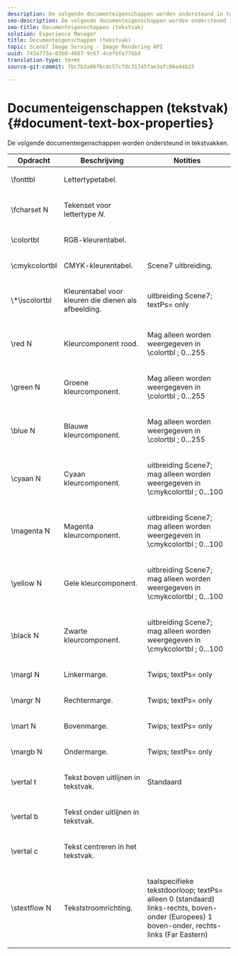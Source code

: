 ```yaml
---
description: De volgende documenteigenschappen worden ondersteund in tekstvakken.
seo-description: De volgende documenteigenschappen worden ondersteund in tekstvakken.
seo-title: Documenteigenschappen (tekstvak)
solution: Experience Manager
title: Documenteigenschappen (tekstvak)
topic: Scene7 Image Serving - Image Rendering API
uuid: 743a773a-83b0-4667-9c67-4cefbfe77bbd
translation-type: tm+mt
source-git-commit: 7bc7b3a86fbcdc57cfdc31745fae3afc06e44b15

---
```



# Documenteigenschappen (tekstvak){#document-text-box-properties}

De volgende documenteigenschappen worden ondersteund in tekstvakken.

<table id="table_8E1DF8E6BD894D7A9ACFC839918E2315"> 
 <thead> 
  <tr> 
   <th class="entry"> <b>Opdracht</b> </th> 
   <th class="entry"> <b>Beschrijving</b> </th> 
   <th class="entry"> <b>Notities</b> </th> 
  </tr> 
 </thead>
 <tbody> 
  <tr> 
   <td> <span class="codeph"> \fonttbl </span> </td> 
   <td> <p>Lettertypetabel. </p> </td> 
   <td> <p> </p> </td> 
  </tr> 
  <tr> 
   <td> <span class="codeph"> \fcharset <span class="varname"> N </span></span> </td> 
   <td> <p>Tekenset voor lettertype <i>N</i>. </p> </td> 
   <td> <p> </p> </td> 
  </tr> 
  <tr> 
   <td> <span class="codeph"> \colortbl </span> </td> 
   <td> <p>RGB-kleurentabel. </p> </td> 
   <td> <p> </p> </td> 
  </tr> 
  <tr> 
   <td> <span class="codeph"> \cmykcolortbl </span> </td> 
   <td> <p>CMYK-kleurentabel. </p> </td> 
   <td> <p>Scene7 uitbreiding. </p> </td> 
  </tr> 
  <tr> 
   <td> <span class="codeph"> \*\iscolortbl </span> </td> 
   <td> <p>Kleurentabel voor kleuren die dienen als afbeelding. </p> </td> 
   <td> <p>uitbreiding Scene7; <span class="codeph"> textPs= </span> only </p> </td> 
  </tr> 
  <tr> 
   <td> <span class="codeph"> \red <span class="varname"> N </span></span> </td> 
   <td> <p>Kleurcomponent rood. </p> </td> 
   <td> <p>Mag alleen worden weergegeven in <span class="codeph"> \colortbl </span>; 0...255 </p> </td> 
  </tr> 
  <tr> 
   <td> <span class="codeph"> \green <span class="varname"> N </span></span> </td> 
   <td> <p>Groene kleurcomponent. </p> </td> 
   <td> <p>Mag alleen worden weergegeven in <span class="codeph"> \colortbl </span>; 0...255 </p> </td> 
  </tr> 
  <tr> 
   <td> <span class="codeph"> \blue <span class="varname"> N </span></span> </td> 
   <td> <p>Blauwe kleurcomponent. </p> </td> 
   <td> <p>Mag alleen worden weergegeven in <span class="codeph"> \colortbl </span>; 0...255 </p> </td> 
  </tr> 
  <tr> 
   <td> <span class="codeph"> \cyaan <span class="varname"> N </span></span> </td> 
   <td> <p>Cyaan kleurcomponent. </p> </td> 
   <td> <p>uitbreiding Scene7; mag alleen worden weergegeven in <span class="codeph"> \cmykcolortbl </span>; 0...100 </p> </td> 
  </tr> 
  <tr> 
   <td> <span class="codeph"> \magenta <span class="varname"> N </span></span> </td> 
   <td> <p>Magenta kleurcomponent. </p> </td> 
   <td> <p>uitbreiding Scene7; mag alleen worden weergegeven in <span class="codeph"> \cmykcolortbl </span>; 0...100 </p> </td> 
  </tr> 
  <tr> 
   <td> <span class="codeph"> \yellow <span class="varname"> N </span></span> </td> 
   <td> <p>Gele kleurcomponent. </p> </td> 
   <td> <p>uitbreiding Scene7; mag alleen worden weergegeven in <span class="codeph"> \cmykcolortbl </span>; 0...100 </p> </td> 
  </tr> 
  <tr> 
   <td> <span class="codeph"> \black <span class="varname"> N </span></span> </td> 
   <td> <p>Zwarte kleurcomponent. </p> </td> 
   <td> <p>uitbreiding Scene7; mag alleen worden weergegeven in <span class="codeph"> \cmykcolortbl </span>; 0...100 </p> </td> 
  </tr> 
  <tr> 
   <td> <span class="codeph"> \margl <span class="varname"> N </span></span> </td> 
   <td> <p>Linkermarge. </p> </td> 
   <td> <p>Twips; <span class="codeph"> textPs= </span> only </p> </td> 
  </tr> 
  <tr> 
   <td> <span class="codeph"> \margr <span class="varname"> N </span></span> </td> 
   <td> <p>Rechtermarge. </p> </td> 
   <td> <p>Twips; <span class="codeph"> textPs= </span> only </p> </td> 
  </tr> 
  <tr> 
   <td> <span class="codeph"> \mart <span class="varname"> N </span></span> </td> 
   <td> <p>Bovenmarge. </p> </td> 
   <td> <p>Twips; <span class="codeph"> textPs= </span> only </p> </td> 
  </tr> 
  <tr> 
   <td> <span class="codeph"> \margb <span class="varname"> N </span></span> </td> 
   <td> <p>Ondermarge. </p> </td> 
   <td> <p>Twips; <span class="codeph"> textPs= </span> only </p> </td> 
  </tr> 
  <tr> 
   <td> <span class="codeph"> \vertal t </span> </td> 
   <td> <p>Tekst boven uitlijnen in tekstvak. </p> </td> 
   <td> <p>Standaard </p> </td> 
  </tr> 
  <tr> 
   <td> <span class="codeph"> \vertal b </span> </td> 
   <td> <p>Tekst onder uitlijnen in tekstvak. </p> </td> 
   <td> <p> </p> </td> 
  </tr> 
  <tr> 
   <td> <span class="codeph"> \vertal c </span> </td> 
   <td> <p>Tekst centreren in het tekstvak. </p> </td> 
   <td> <p> </p> </td> 
  </tr> 
  <tr> 
   <td> <span class="codeph"> \stextflow <span class="varname"> N </span></span> </td> 
   <td> <p>Tekststroomrichting. </p> </td> 
   <td> <p>taalspecifieke tekstdoorloop; <span class="codeph"> textPs= </span> alleen 0 (standaard) links-rechts, boven-onder (Europees) 1 boven-onder, rechts-links (Far Eastern) </p> </td> 
  </tr> 
 </tbody> 
</table>

